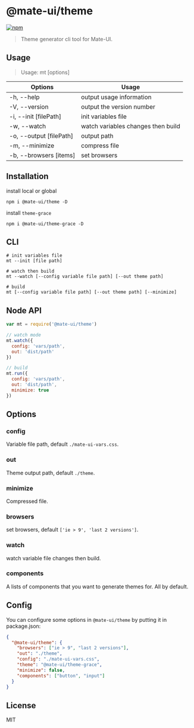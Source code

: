 # @mate-ui/theme

[![npm](https://img.shields.io/npm/v/mate-ui.svg)](https://www.npmjs.com/package/mate-ui)

> Theme generator cli tool for Mate-UI.

## Usage

> Usage: mt [options]

| Options                 | Usage                              |
| ----------------------- | ---------------------------------- |
| -h, --help              | output usage information           |
| -V, --version           | output the version number          |
| -i, --init [filePath]   | init variables file                |
| -w, --watch             | watch variables changes then build |
| -o, --output [filePath] | output path                        |
| -m, --minimize          | compress file                      |
| -b, --browsers [items]  | set browsers                       |

## Installation

install local or global

```shell
npm i @mate-ui/theme -D
```

install `theme-grace`

```shell
npm i @mate-ui/theme-grace -D
```

## CLI

```shell
# init variables file
mt --init [file path]

# watch then build
mt --watch [--config variable file path] [--out theme path]

# build
mt [--config variable file path] [--out theme path] [--minimize]
```

## Node API

```javascript
var mt = require('@mate-ui/theme')

// watch mode
mt.watch({
  config: 'vars/path',
  out: 'dist/path'
})

// build
mt.run({
  config: 'vars/path',
  out: 'dist/path',
  minimize: true
})
```

## Options

### config

Variable file path, default `./mate-ui-vars.css`.

### out

Theme output path, default `./theme`.

### minimize

Compressed file.

### browsers

set browsers, default `['ie > 9', 'last 2 versions']`.

### watch

watch variable file changes then build.

### components

A lists of components that you want to generate themes for. All by default.

## Config

You can configure some options in `@mate-ui/theme` by putting it in package.json:

```json
{
  "@mate-ui/theme": {
    "browsers": ["ie > 9", "last 2 versions"],
    "out": "./theme",
    "config": "./mate-ui-vars.css",
    "theme": "@mate-ui/theme-grace",
    "minimize": false,
    "components": ["button", "input"]
  }
}
```

## License

MIT
